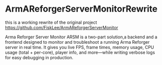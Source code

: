 # ArmAReforgerServerMonitorRewrite
this is a working rewrite of the original project  https://github.com/FiskLee/ArmAReforgerServerMonitor

 Arma Reforger Server Monitor ARSM is a two-part solution,a backend and a frontend designed to monitor and troubleshoot a running Arma Reforger server in real time. It gives you live FPS, frame times, memory usage, CPU usage (total + per-core), player info, and more—while writing verbose logs for easy debugging in production.
